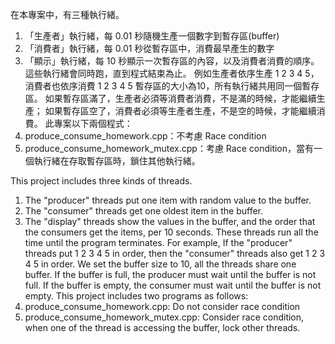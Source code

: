 在本專案中，有三種執行緒。
1. 「生產者」執行緒，每 0.01 秒隨機生產一個數字到暫存區(buffer)
2. 「消費者」執行緒，每 0.01 秒從暫存區中，消費最早產生的數字
3. 「顯示」執行緒，每 10 秒顯示一次暫存區的內容，以及消費者消費的順序。
這些執行緒會同時跑，直到程式結束為止。
例如生產者依序生產 1 2 3 4 5，消費者也依序消費 1 2 3 4 5
暫存區的大小為10，所有執行緒共用同一個暫存區。
如果暫存區滿了，生產者必須等消費者消費，不是滿的時候，才能繼續生產；
如果暫存區空了，消費者必須等生產者生產，不是空的時候，才能繼續消費。
此專案以下兩個程式：
1. produce_consume_homework.cpp：不考慮 Race condition
2. produce_consume_homework_mutex.cpp：考慮 Race condition，當有一個執行緒在存取暫存區時，鎖住其他執行緒。

This project includes three kinds of threads. 
1. The "producer" threads put one item with random value to the buffer.
2. The "consumer" threads get one oldest item in the buffer.
3. The "display" threads show the values in the buffer, and the order that the consumers get the items, per 10 seconds.
These threads run all the time until the program terminates.
For example, If the "producer" threads put 1 2 3 4 5 in order, then the "consumer" threads also get 1 2 3 4 5 in order.
We set the buffer size to 10, all the threads share one buffer.
If the buffer is full, the producer must wait until the buffer is not full.
If the buffer is empty, the consumer must wait until the buffer is not empty.
This project includes two programs as follows:
1. produce_consume_homework.cpp: Do not consider race condition
2. produce_consume_homework_mutex.cpp: Consider race condition, when one of the thread is accessing the buffer, lock other threads.
